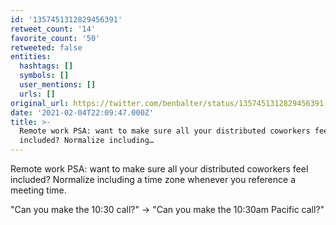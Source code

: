 ```yaml
---
id: '1357451312829456391'
retweet_count: '14'
favorite_count: '50'
retweeted: false
entities:
  hashtags: []
  symbols: []
  user_mentions: []
  urls: []
original_url: https://twitter.com/benbalter/status/1357451312829456391
date: '2021-02-04T22:09:47.000Z'
title: >-
  Remote work PSA: want to make sure all your distributed coworkers feel
  included? Normalize including…
---
```


Remote work PSA: want to make sure all your distributed coworkers feel included? Normalize including a time zone whenever you reference a meeting time.

"Can you make the 10:30 call?" -&gt; "Can you make the 10:30am Pacific call?"